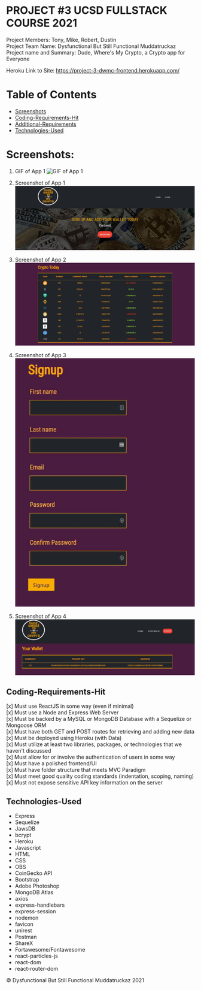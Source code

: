 # PROJECT #3 UCSD FULLSTACK COURSE 2021

Project Members: Tony, Mike, Robert, Dustin <br>
Project Team Name: Dysfunctional But Still Functional Muddatruckaz <br>
Project name and Summary: Dude, Where's My Crypto, a Crypto app for Everyone <br>

Heroku Link to Site: https://project-3-dwmc-frontend.herokuapp.com/

# Table of Contents

- [Screenshots](#screenshots)
- [Coding-Requirements-Hit](#Coding-Requirements-Hit)
- [Additional-Requirements](#Additional-Requirements)
- [Technologies-Used](#Technologies-Used)

# Screenshots:

1. GIF of App 1
   ![GIF of App 1](./WIMC/front-end/public/images/app1.gif)

2. Screenshot of App 1
   <br>
   ![Screenshot 1](./WIMC/front-end/public/images/screenshot1.jpg)

3. Screenshot of App 2
   <br>
   ![Screenshot 2](./WIMC/front-end/public/images/screenshot2.jpg)

4. Screenshot of App 3
   <br>
   ![Screenshot 3](./WIMC/front-end/public/images/screenshot3.jpg)

5. Screenshot of App 4
   <br>
   ![Screenshot 4](./WIMC/front-end/public/images/screenshot4.jpg)

## Coding-Requirements-Hit

[x] Must use ReactJS in some way (even if minimal) <br>
[x] Must use a Node and Express Web Server <br>
[x] Must be backed by a MySQL or MongoDB Database with a Sequelize or Mongoose ORM <br>
[x] Must have both GET and POST routes for retrieving and adding new data <br>
[x] Must be deployed using Heroku (with Data) <br>
[x] Must utilize at least two libraries, packages, or technologies that we haven't discussed <br>
[x] Must allow for or involve the authentication of users in some way <br>
[x] Must have a polished frontend/UI <br>
[x] Must have folder structure that meets MVC Paradigm <br>
[x] Must meet good quality coding standards (indentation, scoping, naming) <br>
[x] Must not expose sensitive API key information on the server <br>

## Technologies-Used

- Express
- Sequelize
- JawsDB
- bcrypt
- Heroku
- Javascript
- HTML
- CSS
- OBS
- CoinGecko API
- Bootstrap
- Adobe Photoshop
- MongoDB Atlas
- axios
- express-handlebars
- express-session
- nodemon
- favicon
- unirest
- Postman
- ShareX
- Fortawesome/Fontawesome
- react-particles-js
- react-dom
- react-router-dom

© Dysfunctional But Still Functional Muddatruckaz 2021
